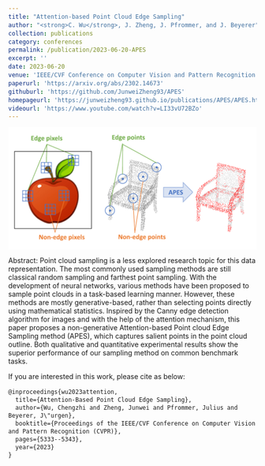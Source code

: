 ```yaml
---
title: "Attention-based Point Cloud Edge Sampling"
author: "<strong>C. Wu</strong>, J. Zheng, J. Pfrommer, and J. Beyerer"
collection: publications
category: conferences
permalink: /publication/2023-06-20-APES
excerpt: ''
date: 2023-06-20
venue: 'IEEE/CVF Conference on Computer Vision and Pattern Recognition (CVPR)'
paperurl: 'https://arxiv.org/abs/2302.14673'
githuburl: 'https://github.com/JunweiZheng93/APES'
homepageurl: 'https://junweizheng93.github.io/publications/APES/APES.html'
videourl: 'https://www.youtube.com/watch?v=LI33vU72BZo'
---
```


<img src="images/teasers/teaser_APES.pdf" alt="teaser_APES" style="display: block; margin: auto;">

Abstract: Point cloud sampling is a less explored research topic for this data representation. The most commonly used sampling methods are still classical random sampling and farthest point sampling. With the development of neural networks, various methods have been proposed to sample point clouds in a task-based learning manner. However, these methods are mostly generative-based, rather than selecting points directly using mathematical statistics. Inspired by the Canny edge detection algorithm for images and with the help of the attention mechanism, this paper proposes a non-generative Attention-based Point cloud Edge Sampling method (APES), which captures salient points in the point cloud outline. Both qualitative and quantitative experimental results show the superior performance of our sampling method on common benchmark tasks.


If you are interested in this work, please cite as below:

```text
@inproceedings{wu2023attention,
  title={Attention-Based Point Cloud Edge Sampling},
  author={Wu, Chengzhi and Zheng, Junwei and Pfrommer, Julius and Beyerer, J\"urgen},
  booktitle={Proceedings of the IEEE/CVF Conference on Computer Vision and Pattern Recognition (CVPR)},
  pages={5333--5343},
  year={2023}
}
```
